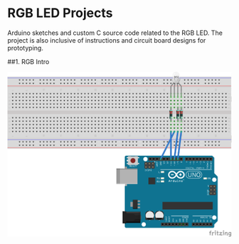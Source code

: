 # RGB LED Projects

Arduino sketches and custom C source code related to the RGB LED. The project is also inclusive of instructions and circuit board designs for prototyping.


##1. RGB Intro

![rgb-led-intro-schematic](rgb_led_intro/rgb_led_intro_bb.png)
